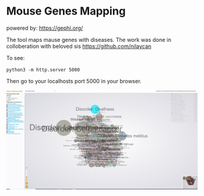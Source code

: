 # Mouse Genes Mapping

powered by: https://gephi.org/

The tool maps mause genes with diseases. 
The work was done in colloberation with beloved sis https://github.com/nilaycan

To see: 
```
python3 -m http.server 5000
```

Then go to your localhosts port 5000 in your browser. 

![](image/README/1635334612188.png)







